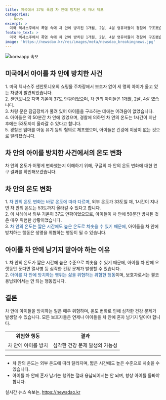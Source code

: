 ```yaml
---
title: 미국에서 37도 폭염 차 안에 방치된 세 자녀 체포
categories:
  - News
excerpt: >
  미국 텍사스주에서 폭염 속에 차 안에 방치된 1개월, 2살, 4살 영유아들이 경찰에 구조됐습니다. 엄마는 쇼핑 중이었고, 경찰은 아동유기 혐의로 체포했습니다. 아이들은 50분간 차 안에 있었으며 외부 온도 33도인 차 안은 1시간 후 53도까지 올라갈 수 있다고 CNN이 전했습니다. 다행히 아이들은 건강에 이상이 없었습니다.
feature_text: >
  미국 텍사스주에서 폭염 속에 차 안에 방치된 1개월, 2살, 4살 영유아들이 경찰에 구조됐습니다. 엄마는 쇼핑 중이었고, 경찰은 아동유기 혐의로 체포했습니다. 아이들은 50분간 차 안에 있었으며 외부 온도 33도인 차 안은 1시간 후 53도까지 올라갈 수 있다고 CNN이 전했습니다. 다행히 아이들은 건강에 이상이 없었습니다.
image: 'https://newsdao.kr/res/images/meta/newsdao_breakingnews.jpg'
---
```


<p><img src="https://newsdao.kr/res/images/meta/newsdao_breakingnews.jpg" alt="koreaapp 속보" /></p>

<h2 data-ke-size="size26">미국에서 아이를 차 안에 방치한 사건</h2>

<p data-ke-size="size16">1. 미국 텍사스주 샌안토니오의 쇼핑몰 주차장에서 보호자 없이 세 명의 아이가 울고 있는 차량이 발견되었습니다.
   <br>2. 샌안토니오 지역 기온이 37도 안팎이었으며, 차 안의 아이들은 1개월, 2살, 4살 였습니다.
   <br>3. 차량 문은 잠금장치가 풀려 있어 아이들을 구조하는 데에는 어려움이 없었습니다. 
   <br>4. 아이들은 약 50분간 차 안에 있었으며, 경찰에 의하면 차 안의 온도는 1시간이 지난 후에는 53도까지 올라갈 수 있다고 합니다.
   <br>5. 경찰은 엄마를 아동 유기 등의 혐의로 체포했으며, 아이들은 건강에 이상이 없는 것으로 알려졌습니다.</p>

<h2 data-ke-size="size26">차 안의 아이를 방치한 사건에서의 온도 변화</h2>

<p data-ke-size="size16">차 안의 온도가 어떻게 변화했는지 이해하기 위해, 구글의 차 안의 온도 변화에 대한 연구 결과를 확인해보겠습니다.</p>

<h2 data-ke-size="size26">차 안의 온도 변화</h2>

<p data-ke-size="size16">1. <span style="color: #1a5490;">차 안의 온도 변화는 바깥 온도에 따라 다르며</span>, 외부 온도가 33도일 때, 1시간이 지나면 차 안의 온도는 53도까지 올라갈 수 있다고 합니다.
   <br>2. 이 사례에서 외부 기온이 37도 안팎이었으므로, 아이들이 차 안에 50분간 방치된 것은 매우 위험한 상황이었습니다.
   <br>3. <span style="color: #1a5490;">차 안의 온도는 짧은 시간에도 높은 온도로 치솟을 수 있기 때문에</span>, 아이들을 차 안에 방치하는 행동은 생명을 위협하는 행동이 될 수 있습니다.</p>

<h2 data-ke-size="size26">아이를 차 안에 남기지 말아야 하는 이유</h2>

<p data-ke-size="size16">1. 차 안의 온도가 짧은 시간에 높은 수준으로 치솟을 수 있기 때문에, 아이를 차 안에 오랫동안 둔다면 열사병 등 심각한 건강 문제가 발생할 수 있습니다.
   <br>2. <span style="color: #1a5490;">아이를 차 안에 방치하는 행위는 삶을 위협하는 위험한 행동</span>이며, 보호자로서는 결코 용납되어서는 안 되는 행동입니다.</p>

<h2 data-ke-size="size26">결론</h2>

<p data-ke-size="size16">차 안에 아이들을 방치하는 일은 매우 위험하며, 온도 변화로 인해 심각한 건강 문제가 발생할 수 있습니다. 모든 보호자들은 언제나 아이들을 차 안에 혼자 남기지 말아야 합니다.</p>

<table>
<tbody>
<tr>
<td style="text-align: center; height: 17px;"><b>위험한 행동</b></td>
<td style="text-align: center; height: 17px;"><b>결과</b></td>
</tr>
<tr>
<td style="text-align: center; height: 17px;">차 안에 아이를 방치</td>
<td style="text-align: center; height: 17px;">심각한 건강 문제 발생의 가능성</td>
</tr>
</tbody>
</table>

<hr>

<ul>
<li>차 안의 온도는 외부 온도에 따라 달라지며, 짧은 시간에도 높은 수준으로 치솟을 수 있습니다.</li>
<li>아이를 차 안에 혼자 남기는 행위는 절대 용납되어서는 안 되며, 항상 아이를 돌봐야 합니다.</li>
</ul>
실시간 뉴스 속보는, <a href="https://newsdao.kr" rel="dofollow">https://newsdao.kr</a>


